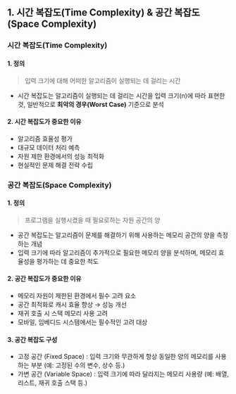 ## 1. 시간 복잡도(Time Complexity) & 공간 복잡도(Space Complexity)


### 시간 복잡도(Time Complexity)

#### 1. 정의

> 입력 크기에 대해 어떠한 알고리즘이 실행되는 데 걸리는 시간

- 시간 복잡도는 알고리즘이 실행되는 데 걸리는 시간을 입력 크기(n)에 따라 표현한 것, 일반적으로 **최악의 경우(Worst Case)** 기준으로 분석

#### 2. 시간 복잡도가 중요한 이유
- 알고리즘 효율성 평가
- 대규모 데이터 처리 예측
- 자원 제한 환경에서의 성능 최적화
- 현실적인 문제 해결 전략 수립


### 공간 복잡도(Space Complexity)

#### 1. 정의

> 프로그램을 실행시켰을 때 필요로하는 자원 공간의 양

- 공간 복잡도는 알고리즘이 문제를 해결하기 위해 사용하는 메모리 공간의 양을 측정하는 개념
- 입력 크기에 따라 알고리즘이 추가적으로 필요한 메모리 양을 분석하며, 메모리 효율성을 평가하는 데 중요한 척도

#### 2. 공간 복잡도가 중요한 이유
- 메모리 자원이 제한된 환경에서 필수 고려 요소
- 공간 최적화로 캐시 효율 향상 → 성능 개선
- 재귀 호출 시 스택 메모리 사용 고려
- 모바일, 임베디드 시스템에서는 필수적인 고려 대상

#### 3. 공간 복잡도 구성
- 고정 공간 (Fixed Space) : 입력 크기와 무관하게 항상 동일한 양의 메모리를 사용하는 부분 (예: 고정된 수의 변수, 상수 등.)
- 가변 공간 (Variable Space) : 입력 크기에 따라 달라지는 메모리 사용량 (예: 배열, 리스트, 재귀 호출 스택 등.)